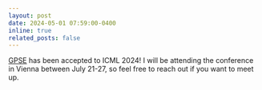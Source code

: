 ```yaml
---
layout: post
date: 2024-05-01 07:59:00-0400
inline: true
related_posts: false
---
```


<a href='https://arxiv.org/abs/2307.07107' rel='external nofollow noopener' target='_blank'>GPSE</a> has been accepted to ICML 2024! I will be attending the conference in Vienna between July 21-27, so feel free to reach out if you want to meet up.